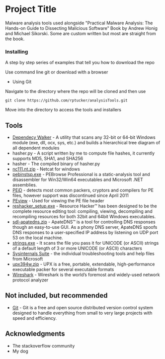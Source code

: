 # Project Title

Malware analysis tools used alongside "Practical Malware Analysis: The Hands-on Guide to Dissecting Malicious Software" Book by Andrew Honig and Michael Sikorski. Some are custom written but most are straight from the book.


### Installing

A step by step series of examples that tell you how to download the repo

Use command line git or download with a browser


* Using Git

Navigate to the directory where the repo will be cloned and then use
```
git clone https://github.com/rptucker/analysisTools.git
```
Move into the directory to access the tools and installers

## Tools
* [Dependecy Walker](http://www.dependencywalker.com/) - A utility that scans any 32-bit or 64-bit Windows module (exe, dll, ocx, sys, etc.) and builds a hierarchical tree diagram of all dependent modules
* hasher.py - A script written by me to compute file hashes, it currently supports MD5, SHA1, and SHA256
* hasher - The compiled binary of hasher.py
* [nc111.nt.zip](https://joncraton.org/blog/46/netcat-for-windows/) - Netcat for windows
* [pebinstsp.exe](http://www.smidgeonsoft.prohosting.com/pebrowse-pro-file-viewer.html) - PEBrowse Professional is a static-analysis tool and disassembler for Win32/Win64 executables and Microsoft .NET assemblies. 
* [PEiD](https://www.aldeid.com/wiki/PEiD) - detects most common packers, cryptors and compilers for PE files, however support was discontinued since April 2011
* [PEview](https://www.aldeid.com/wiki/PEView) - Used for viewing the PE file header
* [reshacker_setup.exe](http://www.angusj.com/resourcehacker/#download) - Resource Hacker™ has been designed to be the complete resource editing tool: compiling, viewing, decompiling and recompiling resources for both 32bit and 64bit Windows executables.
* [sdl-apatedns.zip](https://www.fireeye.com/services/freeware/apatedns.html) - ApateDNS™ is a tool for controlling DNS responses though an easy-to-use GUI. As a phony DNS server, ApateDNS spoofs DNS responses to a user-specified IP address by listening on UDP port 53 on the local machine.
* [strings.exe](https://docs.microsoft.com/en-us/sysinternals/downloads/strings) - It scans the file you pass it for UNICODE (or ASCII) strings of a default length of 3 or more UNICODE (or ASCII) characters
* [Sysinternals Suite](https://docs.microsoft.com/en-us/sysinternals/downloads/sysinternals-suite) - the individual troubleshooting tools and help files from Microsoft
* [upx394w.zip](https://upx.github.io/) - UPX is a free, portable, extendable, high-performance executable packer for several executable formats
* [Wireshark](https://www.wireshark.org/) - Wireshark is the world’s foremost and widely-used network protocol analyzer

## Not included, but recommended
* [Git](https://github.com/git-for-windows/git/releases/download/v2.10.0.windows.1/Git-2.10.0-32-bit.exe) - Git is a free and open source distributed version control system designed to handle everything from small to very large projects with speed and efficiency. 

## Acknowledgments

* The stackoverflow community
* My dog
